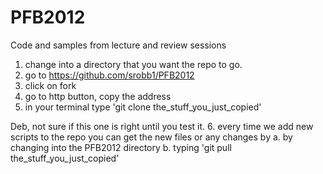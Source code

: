PFB2012
=======

Code and samples from lecture and review sessions

1. change into a directory that you want the repo to go.
2. go to https://github.com/srobb1/PFB2012
3. click on fork
4. go to http button, copy the address
5. in your terminal type 'git clone the_stuff_you_just_copied'

Deb, not sure if this one is right until you test it.
6. every time we add new scripts to the repo you can get the new files or any changes by
     a. by changing into the PFB2012 directory
     b. typing 'git pull the_stuff_you_just_copied'
